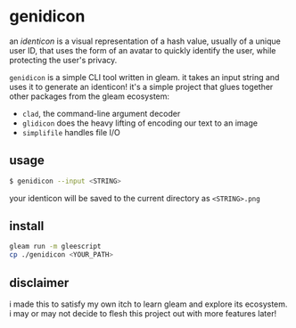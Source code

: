# genidicon
an _identicon_ is a visual representation of a hash value, usually of a unique user ID,
that uses the form of an avatar to quickly identify the user, while protecting the user's privacy.

`genidicon` is a simple CLI tool written in gleam. it takes an input string and uses it to generate an identicon!
it's a simple project that glues together other packages from the gleam ecosystem:
* `clad`, the command-line argument decoder
* `glidicon` does the heavy lifting of encoding our text to an image
* `simplifile` handles file I/O

## usage
```sh
$ genidicon --input <STRING>
```
your identicon will be saved to the current directory as `<STRING>.png`

## install
```sh
gleam run -m gleescript
cp ./genidicon <YOUR_PATH>
```

## disclaimer
i made this to satisfy my own itch to learn gleam and explore its ecosystem.
i may or may not decide to flesh this project out with more features later!
